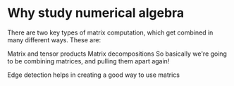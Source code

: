 
# Why study numerical algebra

There are two key types of matrix computation, which get combined in many different ways. These are:

Matrix and tensor products
Matrix decompositions
So basically we're going to be combining matrices, and pulling them apart again!

Edge detection helps in creating a good way to use matrics